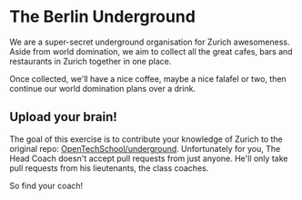 The Berlin Underground
======================

We are a super-secret underground organisation for Zurich
awesomeness. Aside from world domination, we aim to collect all the
great cafes, bars and restaurants in Zurich together in one place.

Once collected, we'll have a nice coffee, maybe a nice falafel or two,
then continue our world domination plans over a drink.

Upload your brain!
------------------

The goal of this exercise is to contribute your knowledge of Zurich to
the original repo:
[OpenTechSchool/underground](https://github.com/OpenTechSchool/underground).
Unfortunately for you, The Head Coach doesn't accept pull requests from just anyone.
He'll only take pull requests from his lieutenants, the class coaches.

So find your coach!
